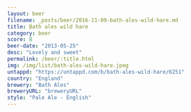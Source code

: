 ```yaml
---
layout: beer
filename: _posts/beer/2016-11-09-bath-ales-wild-hare.md
title: Bath ales wild hare
category: beer
score: 8
beer-date: "2013-05-25"
desc: "Lovely and sweet"
permalink: /beer/:title.html
img: /img/list/bath-ales-wild-hare.jpeg
untappd: "https://untappd.com/b/bath-ales-wild-hare/6251"
country: "England"
brewery: "Bath Ales"
breweryURL: "breweryURL"
style: "Pale Ale - English"
---
```

